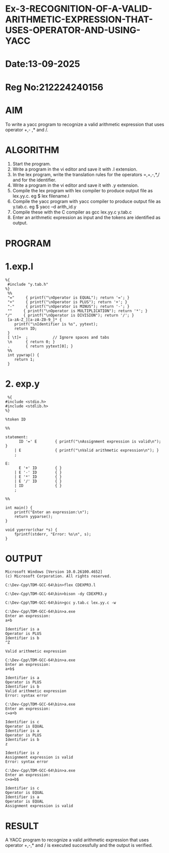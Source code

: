 # Ex-3-RECOGNITION-OF-A-VALID-ARITHMETIC-EXPRESSION-THAT-USES-OPERATOR-AND-USING-YACC
# Date:13-09-2025
# Reg No:212224240156
# AIM
To write a yacc program to recognize a valid arithmetic expression that uses operator +,- ,* and /.
# ALGORITHM
1.	Start the program.
2.	Write a program in the vi editor and save it with .l extension.
3.	In the lex program, write the translation rules for the operators =,+,-,*,/ and for the identifier.
4.	Write a program in the vi editor and save it with .y extension.
5.	Compile the lex program with lex compiler to produce output file as lex.yy.c. eg $ lex filename.l
6.	Compile the yacc program with yacc compiler to produce output file as y.tab.c. eg $ yacc –d arith_id.y
7.	Compile these with the C compiler as gcc lex.yy.c y.tab.c
8.	Enter an arithmetic expression as input and the tokens are identified as output.
# PROGRAM
# 1.exp.l 
```
%{
 #include "y.tab.h"
%}
 %%
 "="     { printf("\nOperator is EQUAL"); return '='; }
 "+"     { printf("\nOperator is PLUS"); return '+'; }
 "-"     { printf("\nOperator is MINUS"); return '-'; }
 ""     { printf("\nOperator is MULTIPLICATION"); return '*'; }  
"/"     { printf("\nOperator is DIVISION"); return '/'; }
 [a-zA-Z_][a-zA-Z0-9_]* {
    printf("\nIdentifier is %s", yytext);
    return ID;
 }
 [ \t]+  ;           // Ignore spaces and tabs
 \n      { return 0; }
 .       { return yytext[0]; }
 %%
 int yywrap() {
    return 1;
 }
```
# 2. exp.y
```
 %{
#include <stdio.h>
#include <stdlib.h>
%}

%token ID

%%

statement:
      ID '=' E        { printf("\nAssignment expression is valid\n"); }
    | E               { printf("\nValid arithmetic expression\n"); }
    ;

E:
      E '+' ID        { }
    | E '-' ID        { }
    | E '*' ID        { }
    | E '/' ID        { }
    | ID              { }
    ;

%%

int main() {
    printf("Enter an expression:\n");
    return yyparse();
}

void yyerror(char *s) {
    fprintf(stderr, "Error: %s\n", s);
}
```
# OUTPUT
```
Microsoft Windows [Version 10.0.26100.4652]
(c) Microsoft Corporation. All rights reserved.

C:\Dev-Cpp\TDM-GCC-64\bin>flex CDEXPR3.l

C:\Dev-Cpp\TDM-GCC-64\bin>bison -dy CDEXPR3.y

C:\Dev-Cpp\TDM-GCC-64\bin>gcc y.tab.c lex.yy.c -w

C:\Dev-Cpp\TDM-GCC-64\bin>a.exe
Enter an expression:
a+b

Identifier is a
Operator is PLUS
Identifier is b
^Z

Valid arithmetic expression

C:\Dev-Cpp\TDM-GCC-64\bin>a.exe
Enter an expression:
a+b$

Identifier is a
Operator is PLUS
Identifier is b
Valid arithmetic expression
Error: syntax error

C:\Dev-Cpp\TDM-GCC-64\bin>a.exe
Enter an expression:
c=a+b

Identifier is c
Operator is EQUAL
Identifier is a
Operator is PLUS
Identifier is b
z

Identifier is z
Assignment expression is valid
Error: syntax error

C:\Dev-Cpp\TDM-GCC-64\bin>a.exe
Enter an expression:
c=a=b$

Identifier is c
Operator is EQUAL
Identifier is a
Operator is EQUAL
Assignment expression is valid
```
# RESULT
A YACC program to recognize a valid arithmetic expression that uses operator +,-,* and / is executed successfully and the output is verified.
